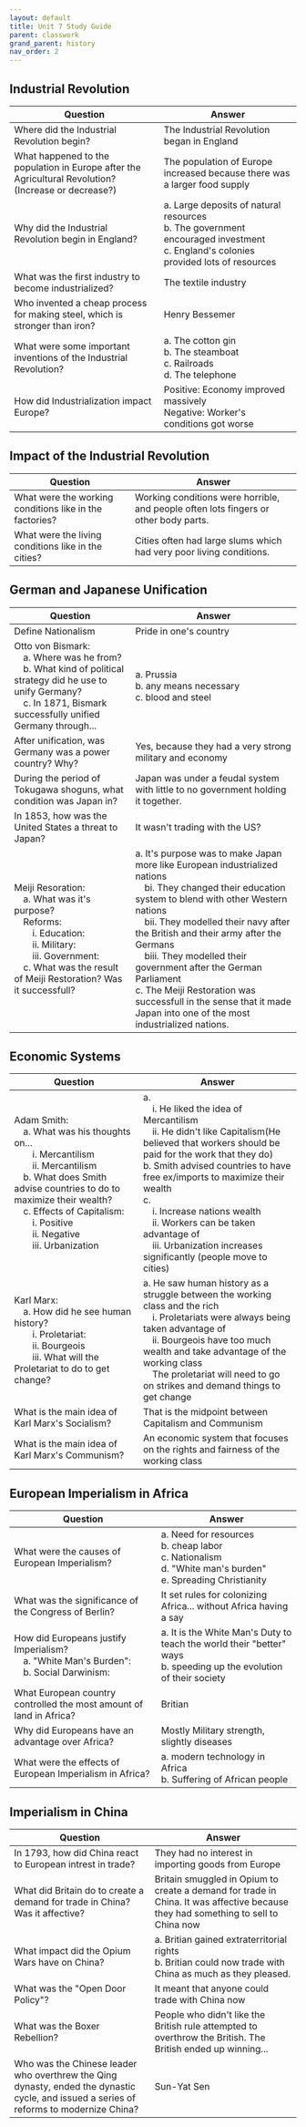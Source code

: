 ```yaml
---
layout: default
title: Unit 7 Study Guide
parent: classwork
grand_parent: history
nav_order: 2
---
```

## Industrial Revolution
|Question|Answer|
|---|---|
|Where did the Industrial Revolution begin?|The Industrial Revolution began in England|
|What happened to the population in Europe after the Agricultural Revolution?<br>(Increase or decrease?)|The population of Europe increased because there was a larger food supply
|Why did the Industrial Revolution begin in England?|a. Large deposits of natural resources<br>b. The government encouraged investment<br>c. England's colonies provided lots of resources|
|What was the first industry to become industrialized?|The textile industry|
|Who invented a cheap process for making steel, which is stronger than iron?|Henry Bessemer|
|What were some important inventions of the Industrial Revolution?|a. The cotton gin<br>b. The steamboat<br>c. Railroads<br>d. The telephone|
|How did Industrialization impact Europe?|Positive: Economy improved massively<br>Negative: Worker's conditions got worse|
## Impact of the Industrial Revolution
|Question|Answer|
|---|---|
|What were the working conditions like in the factories?|Working conditions were horrible, and people often lots fingers or other body parts.|
|What were the living conditions like in the cities?|Cities often had large slums which had very poor living conditions.|
## German and Japanese Unification
|Question|Answer|
|---|---|
|Define Nationalism|Pride in one's country|
|Otto von Bismark:<br>&emsp;a. Where was he from?<br>&emsp;b. What kind of political strategy did he use to unify Germany?<br>&emsp;c. In 1871, Bismark successfully unified Germany through...|a. Prussia<br>b. any means necessary<br>c. blood and steel|
|After unification, was Germany was a power country? Why?|Yes, because they had a very strong military and economy|
|During the period of Tokugawa shoguns, what condition was Japan in?|Japan was under a feudal system with little to no government holding it together.|
|In 1853, how was the United States a threat to Japan?|It wasn't trading with the US?|
|Meiji Resoration:<br>&emsp;a. What was it's purpose?<br>&emsp;Reforms:<br>&emsp;&emsp;i. Education:<br>&emsp;&emsp;ii. Military:<br>&emsp;&emsp;iii. Government:<br>&emsp;c. What was the result of Meiji Restoration? Was it successfull?|a. It's purpose was to make Japan more like European industrialized nations<br>&emsp;bi. They changed their education system to blend with other Western nations<br>&emsp;bii. They modelled their navy after the British and their army after the Germans<br>&emsp;biii. They modelled their government after the German Parliament<br>c. The Meiji Restoration was successfull in the sense that it made Japan into one of the most industrialized nations.|
## Economic Systems
|Question|Answer|
|---|---|
|Adam Smith:<br>&emsp;a. What was his thoughts on...<br>&emsp;&emsp;i. Mercantilism<br>&emsp;&emsp;ii. Mercantilism<br>&emsp;b. What does Smith advise countries to do to maximize their wealth?<br>&emsp;c. Effects of Capitalism:<br>&emsp;&emsp;i. Positive<br>&emsp;&emsp;ii. Negative<br>&emsp;&emsp;iii. Urbanization|a.<br>&emsp;i. He liked the idea of Mercantilism<br>&emsp;ii. He didn't like Capitalism(He believed that workers should be paid for the work that they do)<br>b. Smith advised countries to have free ex/imports to maximize their wealth<br>c.<br>&emsp;i. Increase nations wealth<br>&emsp;ii. Workers can be taken advantage of<br>&emsp;iii. Urbanization increases significantly (people move to cities)|k
|Karl Marx:<br>&emsp;a. How did he see human history?<br>&emsp;&emsp;i. Proletariat:<br>&emsp;&emsp;ii. Bourgeois<br>&emsp;&emsp;iii. What will the Proletariat to do to get change?|a. He saw human history as a struggle between the working class and the rich<br>&emsp;i. Proletariats were always being taken advantage of<br>&emsp;ii. Bourgeois have too much wealth and take advantage of the working class<br>&emsp;The proletariat will need to go on strikes and demand things to get change|
|What is the main idea of Karl Marx's Socialism?|That is the midpoint between Capitalism and Communism|
|What is the main idea of Karl Marx's Communism?|An economic system that focuses on the rights and fairness of the working class|
## European Imperialism in Africa
|Question|Answer|
|---|---|
|What were the causes of European Imperialism?|a. Need for resources<br>b. cheap labor<br>c. Nationalism<br>d. "White man's burden"<br>e. Spreading Christianity|
|What was the significance of the Congress of Berlin?|It set rules for colonizing Africa... without Africa having a say|
|How did Europeans justify Imperialism?<br>&emsp;a. "White Man's Burden":<br>&emsp;b. Social Darwinism:|a. It is the White Man's Duty to teach the world their "better" ways<br>b. speeding up the evolution of their society|
|What European country controlled the most amount of land in Africa?|Britian|
|Why did Europeans have an advantage over Africa?|Mostly Military strength, slightly diseases|
|What were the effects of European Imperialism in Africa?|a. modern technology in Africa<br>b. Suffering of African people|<br>c. led to several independence movements<br>d. Africa had their natural resources stolen|
## Imperialism in China
|Question|Answer|
|---|---|
|In 1793, how did China react to European intrest in trade?|They had no interest in importing goods from Europe|
|What did Britain do to create a demand for trade in China? Was it affective?|Britain smuggled in Opium to create a demand for trade in China. It was affective because they had something to sell to China now|
|What impact did the Opium Wars have on China?|a. Britian gained extraterritorial rights<br>b. Britian could now trade with China as much as they pleased.
|What was the "Open Door Policy"?|It meant that anyone could trade with China now|
|What was the Boxer Rebellion?|People who didn't like the British rule attempted to overthrow the British. The British ended up winning...
|Who was the Chinese leader who overthrew the Qing dynasty, ended the dynastic cycle, and issued a series of reforms to modernize China?|Sun-Yat Sen|